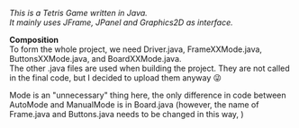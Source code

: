 *This is a Tetris Game written in Java.  
It mainly uses JFrame, JPanel and Graphics2D as interface.*

**Composition**  
To form the whole project, we need Driver.java, FrameXXMode.java, ButtonsXXMode.java, and BoardXXMode.java.  
The other .java files are used when building the project. They are not called in the final code, but I decided to upload them anyway 😜  

Mode is an "unnecessary" thing here, the only difference in code between AutoMode and ManualMode is in Board.java (however, the name of Frame.java and Buttons.java needs to be changed in this way, )

